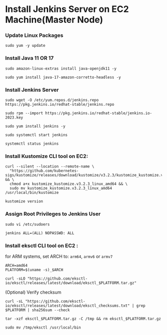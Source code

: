 # Install Jenkins Server on EC2 Machine(Master Node)

### Update Linux Packages

```
sudo yum -y update
```
###  Install Java 11 OR 17
```
sudo amazon-linux-extras install java-openjdk11 -y
```
```
sudo yum install java-17-amazon-corretto-headless -y
```

###   Install Jenkins Server 
```
sudo wget -O /etc/yum.repos.d/jenkins.repo https://pkg.jenkins.io/redhat-stable/jenkins.repo
```
```
sudo rpm --import https://pkg.jenkins.io/redhat-stable/jenkins.io-2023.key
```
```
sudo yum install jenkins -y
```
```
sudo systemctl start jenkins
```
```
systemctl status jenkins
```
### Install  Kustomize CLI tool on EC2:

```
curl --silent --location --remote-name \
  "https://github.com/kubernetes-sigs/kustomize/releases/download/kustomize/v3.2.3/kustomize_kustomize.v3.2.3_linux_amd64" && \
  chmod a+x kustomize_kustomize.v3.2.3_linux_amd64 && \
  sudo mv kustomize_kustomize.v3.2.3_linux_amd64 /usr/local/bin/kustomize
```
```
kustomize version
```
### Assign Root Privileges to Jenkins User

```
sudo vi /etc/sudoers  
```
```
jenkins ALL=(ALL) NOPASSWD: ALL
```

### Install  eksctl CLI tool on EC2 :

for ARM systems, set ARCH to: `arm64`, `armv6` or `armv7`

```
ARCH=amd64
PLATFORM=$(uname -s)_$ARCH
```
```
curl -sLO "https://github.com/eksctl-io/eksctl/releases/latest/download/eksctl_$PLATFORM.tar.gz"
```
(Optional) Verify checksum
```
curl -sL "https://github.com/eksctl-io/eksctl/releases/latest/download/eksctl_checksums.txt" | grep $PLATFORM | sha256sum --check
```
```
tar -xzf eksctl_$PLATFORM.tar.gz -C /tmp && rm eksctl_$PLATFORM.tar.gz
```
```
sudo mv /tmp/eksctl /usr/local/bin
```

